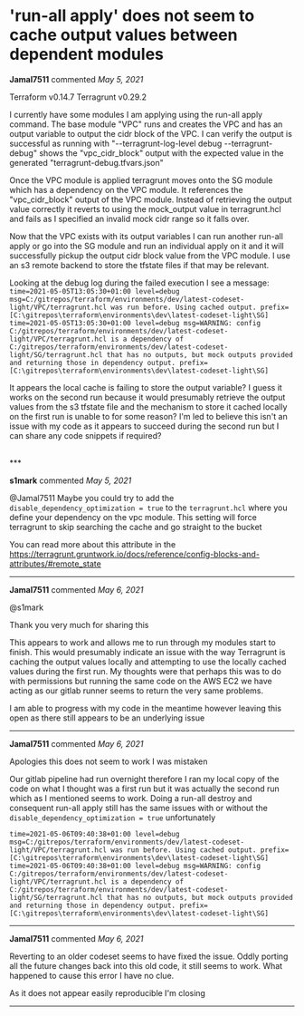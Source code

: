# 'run-all apply' does not seem to cache output values between dependent modules 

**Jamal7511** commented *May 5, 2021*

Terraform v0.14.7
Terragrunt v0.29.2

I currently have some modules I am applying using the run-all apply command. The base module "VPC" runs and creates the VPC and has an output variable to output the cidr block of the VPC. I can verify the output is successful as running with "--terragrunt-log-level debug --terragrunt-debug" shows the "vpc_cidr_block" output with the expected value in the generated "terragrunt-debug.tfvars.json"

Once the VPC module is applied terragrunt moves onto the SG module which has a dependency on the VPC module. It references the "vpc_cidr_block" output of the VPC module. Instead of retrieving the output value correctly it reverts to using the mock_output value in terragrunt.hcl and fails as I specified an invalid mock cidr range so it falls over.

Now that the VPC exists with its output variables I can run another run-all apply or go into the SG module and run an individual apply on it and it will successfully pickup the output cidr block value from the VPC module. I use an s3 remote backend to store the tfstate files if that may be relevant. 

Looking at the debug log during the failed execution I see a message:
`time=2021-05-05T13:05:30+01:00 level=debug msg=C:/gitrepos/terraform/environments/dev/latest-codeset-light/VPC/terragrunt.hcl was run before. Using cached output. prefix=[C:\gitrepos\terraform\environments\dev\latest-codeset-light\SG]
time=2021-05-05T13:05:30+01:00 level=debug msg=WARNING: config C:/gitrepos/terraform/environments/dev/latest-codeset-light/VPC/terragrunt.hcl is a dependency of C:/gitrepos/terraform/environments/dev/latest-codeset-light/SG/terragrunt.hcl that has no outputs, but mock outputs provided and returning those in dependency output. prefix=[C:\gitrepos\terraform\environments\dev\latest-codeset-light\SG]`

It appears the local cache is failing to store the output variable? I guess it works on the second run because it would presumably retrieve the output values from the s3 tfstate file and the mechanism to store it cached locally on the first run is unable to for some reason? I'm led to believe this isn't an issue with my code as it appears to succeed during the second run but I can share any code snippets if required?

<br />
***


**s1mark** commented *May 5, 2021*

@Jamal7511 
Maybe you could try to add the `disable_dependency_optimization = true` to the `terragrunt.hcl` where you define your dependency on the vpc module.
This setting will force terragrunt to skip searching the cache and go straight to the bucket

You can read more about this attribute in the https://terragrunt.gruntwork.io/docs/reference/config-blocks-and-attributes/#remote_state 
***

**Jamal7511** commented *May 6, 2021*

@s1mark 

Thank you very much for sharing this

This appears to work and allows me to run through my modules start to finish. This would presumably indicate an issue with the way Terragrunt is caching the output values locally and attempting to use the locally cached values during the first run. My thoughts were that perhaps this was to do with permissions but running the same code on the AWS EC2 we have acting as our gitlab runner seems to return the very same problems. 

I am able to progress with my code in the meantime however leaving this open as there still appears to be an underlying issue
***

**Jamal7511** commented *May 6, 2021*

Apologies this does not seem to work I was mistaken

Our gitlab pipeline had run overnight therefore I ran my local copy of the code on what I thought was a first run but it was actually the second run which as I mentioned seems to work. Doing a run-all destroy and consequent run-all apply still has the same issues with or without the `disable_dependency_optimization = true` unfortunately 

`time=2021-05-06T09:40:38+01:00 level=debug msg=C:/gitrepos/terraform/environments/dev/latest-codeset-light/VPC/terragrunt.hcl was run before. Using cached output. prefix=[C:\gitrepos\terraform\environments\dev\latest-codeset-light\SG]
time=2021-05-06T09:40:38+01:00 level=debug msg=WARNING: config C:/gitrepos/terraform/environments/dev/latest-codeset-light/VPC/terragrunt.hcl is a dependency of C:/gitrepos/terraform/environments/dev/latest-codeset-light/SG/terragrunt.hcl that has no outputs, but mock outputs provided and returning those in dependency output. prefix=[C:\gitrepos\terraform\environments\dev\latest-codeset-light\SG]`
***

**Jamal7511** commented *May 6, 2021*

Reverting to an older codeset seems to have fixed the issue. Oddly porting all the future changes back into this old code, it still seems to work. What happened to cause this error I have no clue. 

As it does not appear easily reproducible I'm closing
***

